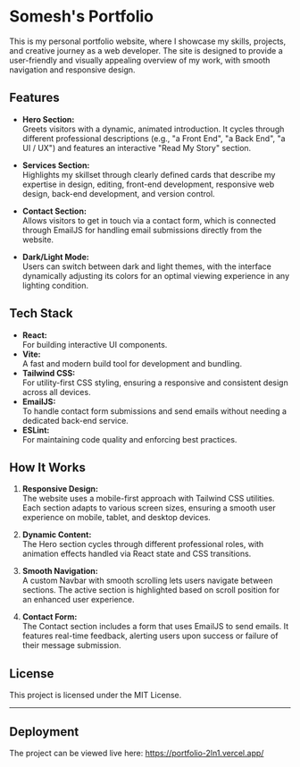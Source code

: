 # Somesh's Portfolio

This is my personal portfolio website, where I showcase my skills, projects, and creative journey as a web developer. The site is designed to provide a user-friendly and visually appealing overview of my work, with smooth navigation and responsive design.

## Features

- **Hero Section:**  
  Greets visitors with a dynamic, animated introduction. It cycles through different professional descriptions (e.g., "a Front End", "a Back End", "a UI / UX") and features an interactive "Read My Story" section.
- **Services Section:**  
  Highlights my skillset through clearly defined cards that describe my expertise in design, editing, front-end development, responsive web design, back-end development, and version control.

- **Contact Section:**  
  Allows visitors to get in touch via a contact form, which is connected through EmailJS for handling email submissions directly from the website.

- **Dark/Light Mode:**  
  Users can switch between dark and light themes, with the interface dynamically adjusting its colors for an optimal viewing experience in any lighting condition.

## Tech Stack

- **React:**  
  For building interactive UI components.
- **Vite:**  
  A fast and modern build tool for development and bundling.
- **Tailwind CSS:**  
  For utility-first CSS styling, ensuring a responsive and consistent design across all devices.
- **EmailJS:**  
  To handle contact form submissions and send emails without needing a dedicated back-end service.
- **ESLint:**  
  For maintaining code quality and enforcing best practices.

## How It Works

1. **Responsive Design:**  
   The website uses a mobile-first approach with Tailwind CSS utilities. Each section adapts to various screen sizes, ensuring a smooth user experience on mobile, tablet, and desktop devices.

2. **Dynamic Content:**  
   The Hero section cycles through different professional roles, with animation effects handled via React state and CSS transitions.

3. **Smooth Navigation:**  
   A custom Navbar with smooth scrolling lets users navigate between sections. The active section is highlighted based on scroll position for an enhanced user experience.

4. **Contact Form:**  
   The Contact section includes a form that uses EmailJS to send emails. It features real-time feedback, alerting users upon success or failure of their message submission.

## License

This project is licensed under the MIT License.

---

## Deployment

The project can be viewed live here: https://portfolio-2ln1.vercel.app/
